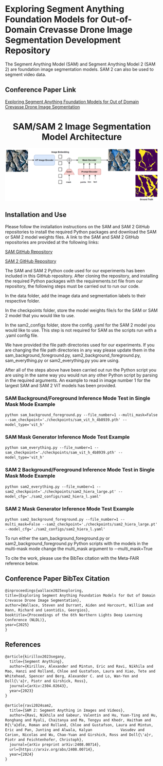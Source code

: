 # Exploring Segment Anything Foundation Models for Out-of-Domain Crevasse Drone Image Segmentation Development Repository

The Segment Anything Model (SAM) and Segment Anything Model 2 (SAM 2) are foundation image segmentation models. SAM 2 can also be used to segment video data.

## Conference Paper Link

[Exploring Segment Anything Foundation Models for Out of Domain Crevasse Drone Image Segmentation](https://openreview.net/pdf?id=CGkyjTXomz)

<div align="center">

# SAM/SAM 2 Image Segmentation Model Architecture

</div>

![SAM/SAM 2 Image Segmentation Model Architecture](./image/sam-sam-2-architecture.png?raw=true)

## Installation and Use

Please follow the installation instructions on the SAM and SAM 2 GitHub repositories to install the required Python packages and download the SAM or SAM 2 model weights files. A link to the SAM and SAM 2 GitHub repositories are provided at the following links:

[SAM GitHub Repository](https://github.com/facebookresearch/segment-anything)

[SAM 2 GitHub Repository](https://github.com/facebookresearch/sam2)

The SAM and SAM 2 Python code used for our experiments has been included in this GitHub repository. After cloning the repository, and installing the required Python packages with the requirements.txt file from our repository, the following steps must be carried out to run our code.

In the data folder, add the image data and segmentation labels to their respective folder.

In the checkpoints folder, store the model weights file/s for the SAM or SAM 2 model that you would like to use.

In the sam2_configs folder, store the config .yaml for the SAM 2 model you would like to use. This step is not required for SAM as the scripts run with a .yaml config file.

We have provided the file path directories used for our experiments. If you are changing the file path directories in any way please update them in the sam_background_foreground.py, sam2_background_foreground.py, sam_everything.py or sam2_everything.py you are using.

After all of the steps above have been carried out run the Python script you are using in the same way you would run any other Python script by parsing in the required arguments. An example to read in image number 1 for the largest SAM and SAM 2 ViT models has been provided.

### SAM Background/Foreground Inference Mode Test in Single Mask Mode Example

    python sam_background_foreground.py --file_number=1 --multi_mask=False --sam_checkpoint='./checkpoints/sam_vit_h_4b8939.pth' --model_type='vit_h'

### SAM Mask Generator Inference Mode Test Example

    python sam_everything.py --file_number=1 --sam_checkpoint='./checkpoints/sam_vit_h_4b8939.pth' --model_type='vit_h'

### SAM 2 Background/Foreground Inference Mode Test in Single Mask Mode Example

    python sam2_everything.py --file_number=1 --sam2_checkpoint='./checkpoints/sam2_hiera_large.pt' --model_cfg='./sam2_configs/sam2_hiera_l.yaml'

### SAM 2 Mask Generator Inference Mode Test Example

    python sam2_background_foreground.py --file_number=1 --multi_mask=False --sam2_checkpoint='./checkpoints/sam2_hiera_large.pt' --model_cfg='./sam2_configs/sam2_hiera_l.yaml'

To run either the sam_background_foreground.py or sam2_background_foreground.py Python scripts with the models in the multi-mask mode change the multi_mask argument to --multi_mask=True

To cite the work, please use the BibTex citation with the Meta-FAIR reference below.

## Conference Paper BibTex Citation

    @inproceedings{wallace2025exploring,
    title={Exploring Segment Anything Foundation Models for Out of Domain Crevasse Drone Image Segmentation},
    author={Wallace, Steven and Durrant, Aiden and Harcourt, William and Hann, Richard and Leontidis, Georgios},
    booktitle={Proceedings of the 6th Northern Lights Deep Learning Conference (NLDL)},
    year={2025}
    }

## References

    @article{kirillov2023segany,
      title={Segment Anything},
      author={Kirillov, Alexander and Mintun, Eric and Ravi, Nikhila and Mao, Hanzi and Rolland, Chloe and Gustafson, Laura and Xiao, Tete and Whitehead, Spencer and Berg, Alexander C. and Lo, Wan-Yen and Doll{\'a}r, Piotr and Girshick, Ross},
      journal={arXiv:2304.02643},
      year={2023}
    }

    @article{ravi2024sam2,
      title={SAM 2: Segment Anything in Images and Videos},
      author={Ravi, Nikhila and Gabeur, Valentin and Hu, Yuan-Ting and Hu, Ronghang and Ryali, Chaitanya and Ma, Tengyu and Khedr, Haitham and R{\"a}dle, Roman and Rolland, Chloe and Gustafson, Laura and Mintun, Eric and Pan, Junting and Alwala, Kalyan             Vasudev and Carion, Nicolas and Wu, Chao-Yuan and Girshick, Ross and Doll{\'a}r, Piotr and Feichtenhofer, Christoph},
      journal={arXiv preprint arXiv:2408.00714},
      url={https://arxiv.org/abs/2408.00714},
      year={2024}
    }
